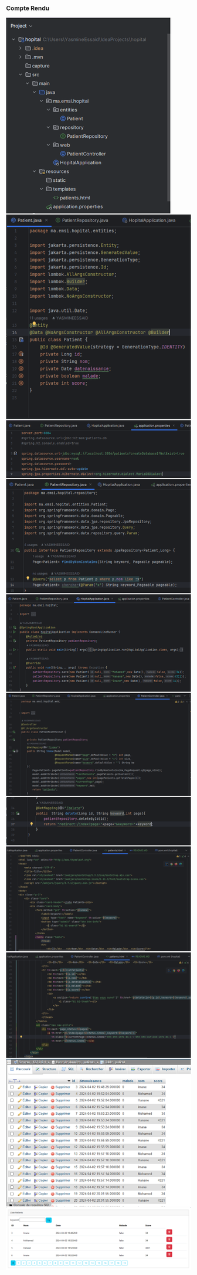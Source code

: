 <h3>Compte Rendu</h3>
<img src="capture/capture1.png">
<img src="capture/capture2.png">
<img src="capture/capture3.png">
<img src="capture/capture4.png">
<img src="capture/capture5.png">
<img src="capture/capture6.png">
<img src="capture/capture7.png">
<img src="capture/capture8.png">
<img src="capture/capture9.png">
<img src="capture/capture10.png">
<img src="capture/capture11.png">

